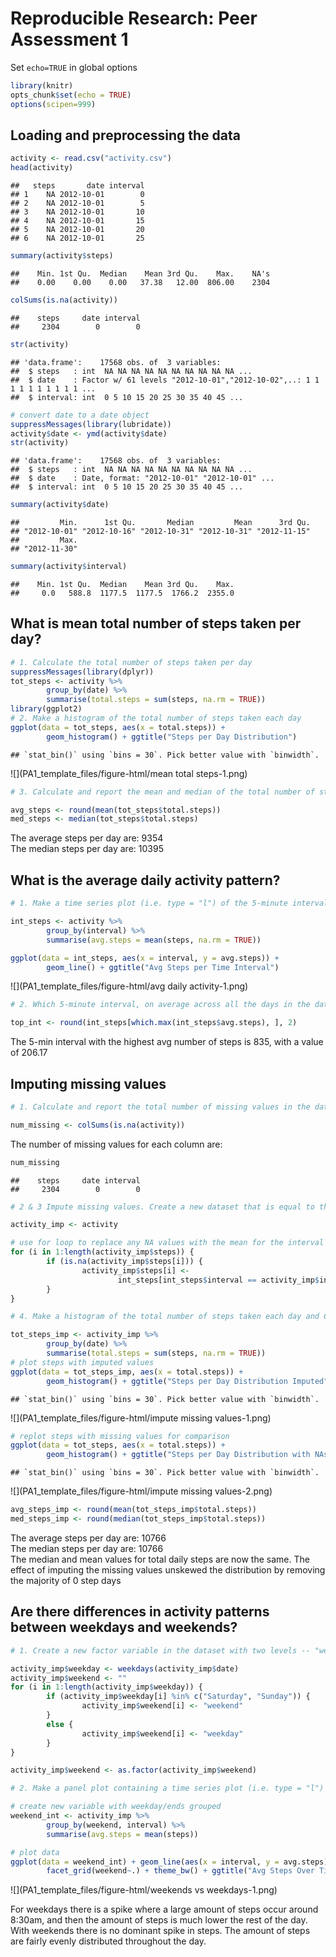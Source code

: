 # Reproducible Research: Peer Assessment 1

Set `echo=TRUE` in global options


```r
library(knitr)
opts_chunk$set(echo = TRUE)
options(scipen=999)
```


## Loading and preprocessing the data


```r
activity <- read.csv("activity.csv")
head(activity)
```

```
##   steps       date interval
## 1    NA 2012-10-01        0
## 2    NA 2012-10-01        5
## 3    NA 2012-10-01       10
## 4    NA 2012-10-01       15
## 5    NA 2012-10-01       20
## 6    NA 2012-10-01       25
```

```r
summary(activity$steps)
```

```
##    Min. 1st Qu.  Median    Mean 3rd Qu.    Max.    NA's 
##    0.00    0.00    0.00   37.38   12.00  806.00    2304
```

```r
colSums(is.na(activity))
```

```
##    steps     date interval 
##     2304        0        0
```

```r
str(activity)
```

```
## 'data.frame':	17568 obs. of  3 variables:
##  $ steps   : int  NA NA NA NA NA NA NA NA NA NA ...
##  $ date    : Factor w/ 61 levels "2012-10-01","2012-10-02",..: 1 1 1 1 1 1 1 1 1 1 ...
##  $ interval: int  0 5 10 15 20 25 30 35 40 45 ...
```

```r
# convert date to a date object
suppressMessages(library(lubridate))
activity$date <- ymd(activity$date)
str(activity)
```

```
## 'data.frame':	17568 obs. of  3 variables:
##  $ steps   : int  NA NA NA NA NA NA NA NA NA NA ...
##  $ date    : Date, format: "2012-10-01" "2012-10-01" ...
##  $ interval: int  0 5 10 15 20 25 30 35 40 45 ...
```

```r
summary(activity$date)
```

```
##         Min.      1st Qu.       Median         Mean      3rd Qu. 
## "2012-10-01" "2012-10-16" "2012-10-31" "2012-10-31" "2012-11-15" 
##         Max. 
## "2012-11-30"
```

```r
summary(activity$interval)
```

```
##    Min. 1st Qu.  Median    Mean 3rd Qu.    Max. 
##     0.0   588.8  1177.5  1177.5  1766.2  2355.0
```


## What is mean total number of steps taken per day?


```r
# 1. Calculate the total number of steps taken per day
suppressMessages(library(dplyr))
tot_steps <- activity %>% 
        group_by(date) %>% 
        summarise(total.steps = sum(steps, na.rm = TRUE))
library(ggplot2)
# 2. Make a histogram of the total number of steps taken each day
ggplot(data = tot_steps, aes(x = total.steps)) + 
        geom_histogram() + ggtitle("Steps per Day Distribution")
```

```
## `stat_bin()` using `bins = 30`. Pick better value with `binwidth`.
```

![](PA1_template_files/figure-html/mean total steps-1.png)<!-- -->

```r
# 3. Calculate and report the mean and median of the total number of steps taken per day

avg_steps <- round(mean(tot_steps$total.steps))
med_steps <- median(tot_steps$total.steps)
```
The average steps per day are: 9354  
The median steps per day are: 10395

## What is the average daily activity pattern?


```r
# 1. Make a time series plot (i.e. type = "l") of the 5-minute interval (x-axis) and the average number of steps taken, averaged across all days (y-axis)

int_steps <- activity %>% 
        group_by(interval) %>% 
        summarise(avg.steps = mean(steps, na.rm = TRUE))

ggplot(data = int_steps, aes(x = interval, y = avg.steps)) + 
        geom_line() + ggtitle("Avg Steps per Time Interval")
```

![](PA1_template_files/figure-html/avg daily activity-1.png)<!-- -->

```r
# 2. Which 5-minute interval, on average across all the days in the dataset, contains the maximum number of steps?

top_int <- round(int_steps[which.max(int_steps$avg.steps), ], 2)
```
The 5-min interval with the highest avg number of steps is 835, with a value of 206.17

## Imputing missing values


```r
# 1. Calculate and report the total number of missing values in the dataset (i.e. the total number of rows with NAs)

num_missing <- colSums(is.na(activity))
```
The number of missing values for each column are: 

```r
num_missing
```

```
##    steps     date interval 
##     2304        0        0
```


```r
# 2 & 3 Impute missing values. Create a new dataset that is equal to the original dataset but with the missing data filled in

activity_imp <- activity

# use for loop to replace any NA values with the mean for the interval
for (i in 1:length(activity_imp$steps)) {
        if (is.na(activity_imp$steps[i])) {
                activity_imp$steps[i] <- 
                        int_steps[int_steps$interval == activity_imp$interval[i], 2]                          %>% as.numeric()
        }
}

# 4. Make a histogram of the total number of steps taken each day and Calculate and report the mean and median total number of steps taken per day. Do these values differ from the estimates from the first part of the assignment? What is the impact of imputing missing data on the estimates of the total daily number of steps?

tot_steps_imp <- activity_imp %>% 
        group_by(date) %>% 
        summarise(total.steps = sum(steps, na.rm = TRUE))
# plot steps with imputed values
ggplot(data = tot_steps_imp, aes(x = total.steps)) + 
        geom_histogram() + ggtitle("Steps per Day Distribution Imputed")
```

```
## `stat_bin()` using `bins = 30`. Pick better value with `binwidth`.
```

![](PA1_template_files/figure-html/impute missing values-1.png)<!-- -->

```r
# replot steps with missing values for comparison
ggplot(data = tot_steps, aes(x = total.steps)) + 
        geom_histogram() + ggtitle("Steps per Day Distribution with NAs")
```

```
## `stat_bin()` using `bins = 30`. Pick better value with `binwidth`.
```

![](PA1_template_files/figure-html/impute missing values-2.png)<!-- -->

```r
avg_steps_imp <- round(mean(tot_steps_imp$total.steps))
med_steps_imp <- round(median(tot_steps_imp$total.steps))
```
The average steps per day are: 10766  
The median steps per day are: 10766  
The median and mean values for total daily steps are now the same. The effect of imputing the missing values unskewed the distribution by removing the majority of 0 step days


## Are there differences in activity patterns between weekdays and weekends?


```r
# 1. Create a new factor variable in the dataset with two levels -- "weekday" and "weekend" indicating whether a given date is a weekday or weekend day.

activity_imp$weekday <- weekdays(activity_imp$date)
activity_imp$weekend <- ""
for (i in 1:length(activity_imp$weekday)) {
        if (activity_imp$weekday[i] %in% c("Saturday", "Sunday")) {
                activity_imp$weekend[i] <- "weekend"
        }
        else {
                activity_imp$weekend[i] <- "weekday"
        }
}

activity_imp$weekend <- as.factor(activity_imp$weekend)

# 2. Make a panel plot containing a time series plot (i.e. type = "l") of the 5-minute interval (x-axis) and the average number of steps taken, averaged across all weekday days or weekend days (y-axis).

# create new variable with weekday/ends grouped
weekend_int <- activity_imp %>% 
        group_by(weekend, interval) %>% 
        summarise(avg.steps = mean(steps))

# plot data
ggplot(data = weekend_int) + geom_line(aes(x = interval, y = avg.steps)) +
        facet_grid(weekend~.) + theme_bw() + ggtitle("Avg Steps Over Time Weekend Comparison")
```

![](PA1_template_files/figure-html/weekends vs weekdays-1.png)<!-- -->


For weekdays there is a spike where a large amount of steps occur around 8:30am, and then the amount of steps is much lower the rest of the day.  
With weekends there is no dominant spike in steps. The amount of steps are fairly evenly distributed throughout the day.
